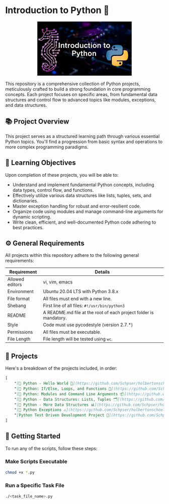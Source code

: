# Introduction to Python 🐍

<p align="center">
    <img src="unnamed.png" alt="Holberton School Python Projects" width="300">
</p>

This repository is a comprehensive collection of Python projects, meticulously crafted to build a strong foundation in core programming concepts. Each project focuses on specific areas, from fundamental data structures and control flow to advanced topics like modules, exceptions, and data structures.

## 📚 Project Overview

This project serves as a structured learning path through various essential Python topics. You'll find a progression from basic syntax and operations to more complex programming paradigms.

## 🎯 Learning Objectives

Upon completion of these projects, you will be able to:

- Understand and implement fundamental Python concepts, including data types, control flow, and functions.
- Effectively utilize various data structures like lists, tuples, sets, and dictionaries.
- Master exception handling for robust and error-resilient code.
- Organize code using modules and manage command-line arguments for dynamic scripting.
- Write clean, efficient, and well-documented Python code adhering to best practices.

## ⚙️ General Requirements

All projects within this repository adhere to the following general requirements:

| Requirement      | Details                                         |
|------------------|------------------------------------------------|
| Allowed editors  | vi, vim, emacs                                  |
| Environment      | Ubuntu 20.04 LTS with Python 3.8.x              |
| File format      | All files must end with a new line.             |
| Shebang          | First line of all files: `#!/usr/bin/python3`   |
| README           | A README.md file at the root of each project folder is mandatory. |
| Style            | Code must use pycodestyle (version 2.7.*)       |
| Permissions      | All files must be executable.                   |
| File Length      | File length will be tested using `wc`.          |

## 📂 Projects

Here's a breakdown of the projects included, in order:

```markdown
[
    "[🐍 Python - Hello World 🌟](https://github.com/Schpser/holbertonschool-higher_level_programming/tree/main/python-hello_world)\n\nProject Description: Introduces the fundamental concepts of printing text and variables, string manipulation, indexing, and slicing. It emphasizes adhering to the PEP 8 style guide.",
    "[🐍 Python: If/Else, Loops, and Functions 🚀](https://github.com/Schpser/holbertonschool-higher_level_programming/tree/main/python-if_else_loops_function)\n\nProject Description: Focuses on building a solid foundation in Python, covering control flow statements (if, else, for, while), function definition, variable scope, and debugging.",
    "[🐍 Python: Modules and Command Line Arguments 📦](https://github.com/Schpser/holbertonschool-higher_level_programming/tree/main/python-import_modules)\n\nProject Description: Explores Python's modularity, enabling you to organize code, import functions and modules, create your own modules, and handle command-line arguments.",
    "[🐍 Python - Data Structures: Lists, Tuples 🗂️](https://github.com/Schpser/holbertonschool-higher_level_programming/tree/main/python-data_structures)\n\nProject Description: Focuses on Python's core data structures: lists and tuples. Exercises cover creation, manipulation, and effective use, including slicing, list comprehensions, and sequence unpacking.",
    "[🐍 Python - More Data Structures 📊](https://github.com/Schpser/holbertonschool-higher_level_programming/tree/main/python-more_data_structures)\n\nProject Description: Delves into more advanced data structures like sets and dictionaries, and introduces functional programming concepts like lambda functions, map, reduce, and filter.",
    "[🐍 Python Exceptions ⚠️](https://github.com/Schpser/holbertonschool-higher_level_programming/tree/main/python-exceptions)\n\nProject Description: Focuses on understanding and implementing exception handling in Python. You'll learn to differentiate between errors and exceptions, use try, except, and finally blocks, and raise built-in exceptions.",
    "[Python Test Driven Development Project 🧪](https://github.com/Schpser/holbertonschool-higher_level_programming/tree/main/python-test_driven_development)\n\nProject Description: This project focuses on writing Python code using the Test-Driven Development (TDD) methodology. It includes modules for common operations and corresponding unit tests."
]
```

## 🚀 Getting Started

To run any of the scripts, follow these steps:

### Make Scripts Executable

```bash
chmod +x *.py
```

### Run a Specific Task File

```bash
./<task_file_name>.py
```
